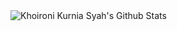 <img align="center" src="https://github-readme-stats.vercel.app/api?username=zkhoi&include_all_commits=true&count_private=true&show_icons=true&line_height=20" alt="Khoironi Kurnia Syah's Github Stats">
